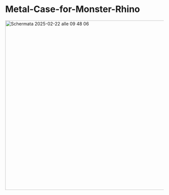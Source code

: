 # Metal-Case-for-Monster-Rhino
<img width="541" alt="Schermata 2025-02-22 alle 09 48 06" src="https://github.com/user-attachments/assets/d5620667-1b18-4f43-b5f0-347c47ef7a18" />
